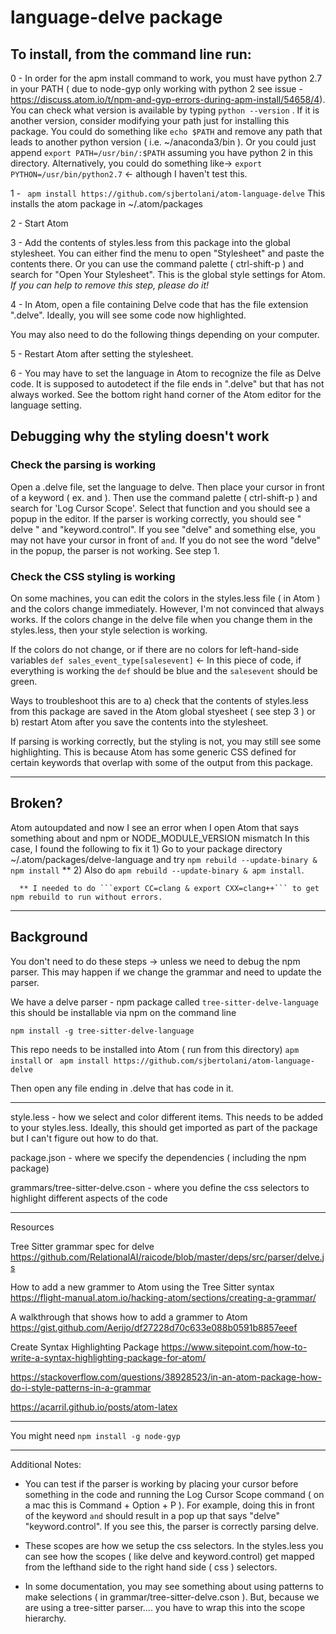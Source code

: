# language-delve package

## To install, from the command line run:

0 - In order for the apm install command to work, you must have python 2.7 in your PATH ( due to node-gyp only working with python 2 see issue - https://discuss.atom.io/t/npm-and-gyp-errors-during-apm-install/54658/4). You can check what version is available by typing ```python --version``` . If it is another version, consider modifying your path just for installing this package. You could do something like ```echo $PATH``` and remove any path that leads to another python version ( i.e. ~/anaconda3/bin ). Or you could just append ```export PATH=/usr/bin/:$PATH``` assuming you have python 2 in this directory. Alternatively, you could do something like-> ```export PYTHON=/usr/bin/python2.7``` <- although I haven't test this.

1 - ``` apm install https://github.com/sjbertolani/atom-language-delve``` This installs the atom package in ~/.atom/packages

2 - Start Atom

3 - Add the contents of styles.less from this package into the global stylesheet. You can either find the menu to open "Stylesheet" and paste the contents there. Or you can use the command palette ( ctrl-shift-p ) and search for "Open Your Stylesheet". This is the global style settings for Atom. *If you can help to remove this step, please do it!*

4 - In Atom, open a file containing Delve code that has the file extension ".delve". Ideally, you will see some code now highlighted. 

You may also need to do the following things depending on your computer.

5 - Restart Atom after setting the stylesheet.

6 - You may have to set the language in Atom to recognize the file as Delve code. It is supposed to autodetect if the file ends in ".delve" but that has not always worked. See the bottom right hand corner of the Atom editor for the language setting.

## Debugging why the styling doesn't work

### Check the parsing is working
Open a .delve file, set the language to delve. Then place your cursor in front of a keyword ( ex. and ). Then use the command palette ( ctrl-shift-p ) and search for 'Log Cursor Scope'. Select that function and you should see a popup in the editor. If the parser is working correctly, you should see " delve " and "keyword.control". If you see "delve" and something else, you may not have your cursor in front of `and`. If you do not see the word "delve" in the popup, the parser is not working. See step 1. 

### Check the CSS styling is working
On some machines, you can edit the colors in the styles.less file ( in Atom ) and the colors change immediately. However, I'm not convinced that always works. If the colors change in the delve file when you change them in the styles.less, then your style selection is working. 

If the colors do not change, or if there are no colors for left-hand-side variables ```def sales_event_type[salesevent]``` <- In this piece of code, if everything is working the ```def``` should be blue and the ```salesevent``` should be green. 

Ways to troubleshoot this are to a) check that the contents of styles.less from this package are saved in the Atom global styesheet ( see step 3 ) or b) restart Atom after you save the contents into the stylesheet. 

If parsing is working correctly, but the styling is not, you may still see some highlighting. This is because Atom has some generic CSS defined for certain keywords that overlap with some of the output from this package.

---

## Broken?

Atom autoupdated and now I see an error when I open Atom that says something about and npm or NODE_MODULE_VERSION mismatch
    In this case, I found the following to fix it
      1) Go to your package directory ~/.atom/packages/delve-language and try ```npm rebuild --update-binary & npm install``` **
      2) Also do ```apm rebuild --update-binary & apm install```.
      
      ** I needed to do ```export CC=clang & export CXX=clang++``` to get npm rebuild to run without errors.
___

## Background


You don't need to do these steps -> unless we need to debug the npm parser. This may happen if we change the grammar and need to update the parser.

We have a delve parser - npm package called ```tree-sitter-delve-language```
this should be installable via npm on the command line

```npm install -g tree-sitter-delve-language```

This repo needs to be installed into Atom ( run from this directory)
```apm install``` or ``` apm install https://github.com/sjbertolani/atom-language-delve```

Then open any file ending in .delve that has code in it.

---

style.less - how we select and color different items. This needs to be added to your styles.less. Ideally, this should get imported as part of the package but I can't figure out how to do that. 

package.json - where we specify the dependencies ( including the npm package)

grammars/tree-sitter-delve.cson - where you define the css selectors to highlight different aspects of the code

---

Resources

Tree Sitter grammar spec for delve
https://github.com/RelationalAI/raicode/blob/master/deps/src/parser/delve.js

How to add a new grammer to Atom using the Tree Sitter syntax
https://flight-manual.atom.io/hacking-atom/sections/creating-a-grammar/

A walkthrough that shows how to add a grammer to Atom
https://gist.github.com/Aerijo/df27228d70c633e088b0591b8857eeef

Create Syntax Highlighting Package
https://www.sitepoint.com/how-to-write-a-syntax-highlighting-package-for-atom/

https://stackoverflow.com/questions/38928523/in-an-atom-package-how-do-i-style-patterns-in-a-grammar

https://acarril.github.io/posts/atom-latex

---

You might need ```npm install -g node-gyp```

---

Additional Notes:

- You can test if the parser is working by placing your cursor before something in the code and running the Log Cursor Scope command ( on a mac this is Command + Option + P ). For example, doing this in front of the keyword ```and``` should result in a pop up that says "delve" "keyword.control". If you see this, the parser is correctly parsing delve.

- These scopes are how we setup the css selectors. In the styles.less you can see how the scopes ( like delve and keyword.control) get mapped from the lefthand side to the right hand side ( css ) selectors.

- In some documentation, you may see something about using patterns to make selections ( in grammar/tree-sitter-delve.cson ). But, because we are using a tree-sitter parser.... you have to wrap this into the scope hierarchy. 

